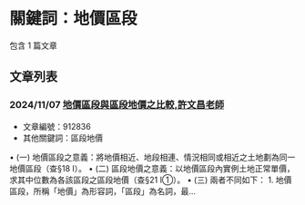 # 關鍵詞：地價區段

包含 1 篇文章

## 文章列表

### 2024/11/07 [地價區段與區段地價之比較,許文昌老師](../../articles/912836_%E5%9C%B0%E5%83%B9%E5%8D%80%E6%AE%B5%E8%88%87%E5%8D%80%E6%AE%B5%E5%9C%B0%E5%83%B9%E4%B9%8B%E6%AF%94%E8%BC%83%2C%E8%A8%B1%E6%96%87%E6%98%8C%E8%80%81%E5%B8%AB.md)
- 文章編號：912836
- 其他關鍵詞：區段地價

• (一) 地價區段之意義：將地價相近、地段相連、情況相同或相近之土地劃為同一地價區段（查§18 I）。 • (二) 區段地價之意義：以地價區段內實例土地正常單價，求其中位數為各該區段之區段地價（查§21 I①）。 • (三) 兩者不同如下： 1. 地價區段，所稱「地價」為形容詞，「區段」為名詞，最...
